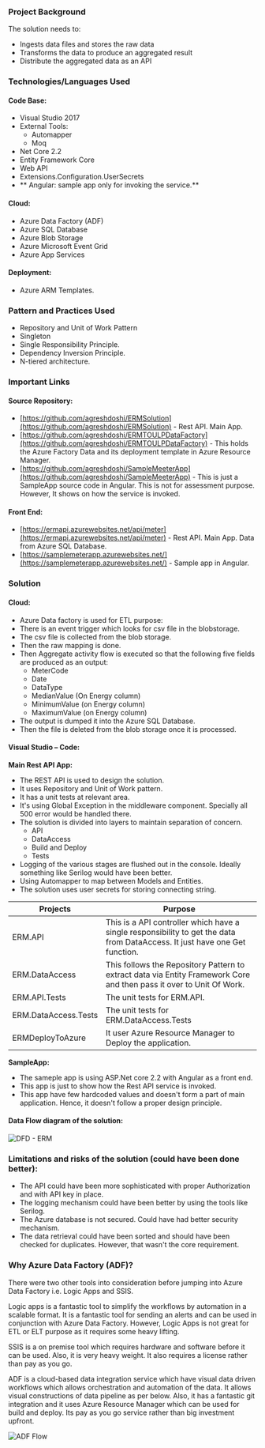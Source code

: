 ### Project Background

The solution needs to:

-  Ingests data files and stores the raw data
-  Transforms the data to produce an aggregated result
-  Distribute the aggregated data as an API

### Technologies/Languages Used

#### Code Base:

-  Visual Studio 2017
  - External Tools:
    - Automapper
    - Moq
-  Net Core 2.2
-  Entity Framework Core
-  Web API
-  Extensions.Configuration.UserSecrets
- ** Angular: sample app only for invoking the service.**

#### Cloud:

-  Azure Data Factory (ADF)
-  Azure SQL Database
-  Azure Blob Storage
-  Azure Microsoft Event Grid
-  Azure App Services

#### Deployment:

-  Azure ARM Templates.

### Pattern and Practices Used

-  Repository and Unit of Work Pattern
-  Singleton
-  Single Responsibility Principle.
-  Dependency Inversion Principle.
-  N-tiered architecture.

### Important Links

#### Source Repository:

-  [https://github.com/agreshdoshi/ERMSolution](https://github.com/agreshdoshi/ERMSolution) - Rest API. Main App.
-  [https://github.com/agreshdoshi/ERMTOULPDataFactory](https://github.com/agreshdoshi/ERMTOULPDataFactory) - This holds the Azure Factory Data and its deployment template in Azure Resource Manager.
-  [https://github.com/agreshdoshi/SampleMeeterApp](https://github.com/agreshdoshi/SampleMeeterApp) - This is just a SampleApp source code in Angular. This is not for assessment purpose. However, It shows on how the service is invoked.

#### Front End:

-  [https://ermapi.azurewebsites.net/api/meter](https://ermapi.azurewebsites.net/api/meter) - Rest API. Main App. Data from Azure SQL Database.
-  [https://samplemeterapp.azurewebsites.net/](https://samplemeterapp.azurewebsites.net/) - Sample app in Angular.

### Solution

#### Cloud:

-  Azure Data factory is used for ETL purpose:
-  There is an event trigger which looks for csv file in the blobstorage.
-  The csv file is collected from the blob storage.
-  Then the raw mapping is done.
-  Then Aggregate activity flow is executed so that the following five fields are produced as an output:
    - MeterCode
    - Date
    - DataType
    - MedianValue (On Energy column)
    - MinimumValue (on Energy column)
    - MaximumValue (on Energy column)
-  The output is dumped it into the Azure SQL Database.
-  Then the file is deleted from the blob storage once it is processed.

#### Visual Studio – Code:

**Main Rest API App:**

-  The REST API is used to design the solution.
-  It uses Repository and Unit of Work pattern.
-  It has a unit tests at relevant area.
-  It&#39;s using Global Exception in the middleware component. Specially all 500 error would be handled there.
-  The solution is divided into layers to maintain separation of concern.
   - API
   - DataAccess
   - Build and Deploy
   - Tests
-  Logging of the various stages are flushed out in the console. Ideally something like Serilog would have been better.
-  Using Automapper to map between Models and Entities.
-  The solution uses user secrets for storing connecting string.

| Projects | Purpose |
|----------|---------|
| ERM.API |This is a API controller which have a single responsibility to get the data from DataAccess. It just have one Get function.|
| ERM.DataAccess | This follows the Repository Pattern to extract data via Entity Framework Core and then pass it over to Unit Of Work. |
| ERM.API.Tests |The unit tests for ERM.API.|
| ERM.DataAccess.Tests | The unit tests for ERM.DataAccess.Tests |
| ERMDeployToAzure | It user Azure Resource Manager to Deploy the application. |

**SampleApp:**

-  The sameple app is using ASP.Net core 2.2 with Angular as a front end.
-  This app is just to show how the Rest API service is invoked.
-  This app have few hardcoded values and doesn&#39;t form a part of main application. Hence, it doesn&#39;t follow a proper design principle.

#### Data Flow diagram of the solution:

 ![DFD - ERM](https://user-images.githubusercontent.com/38810792/63645390-75d15c00-c740-11e9-9040-de0dbefdbe0c.png)

### Limitations and risks of the solution (could have been done better):

-  The API could have been more sophisticated with proper Authorization and with API key in place.
-  The logging mechanism could have been better by using the tools like Serilog.
-  The Azure database is not secured. Could have had better security mechanism.
-  The data retrieval could have been sorted and should have been checked for duplicates. However, that wasn&#39;t the core requirement.

### Why Azure Data Factory (ADF)?

There were two other tools into consideration before jumping into Azure Data Factory i.e. Logic Apps and SSIS.

Logic apps is a fantastic tool to simplify the workflows by automation in a scalable format. It is a fantastic tool for sending an alerts and can be used in conjunction with Azure Data Factory. However, Logic Apps is not great for ETL or ELT purpose as it requires some heavy lifting.

SSIS is a on premise tool which requires hardware and software before it can be used. Also, it is very heavy weight. It also requires a license rather than pay as you go.

ADF is a cloud-based data integration service which have visual data driven workflows which allows orchestration and automation of the data. It allows visual constructions of data pipeline as per below. Also, it has a fantastic git integration and it uses Azure Resource Manager which can be used for build and deploy. Its pay as you go service rather than big investment upfront.

 ![ADF Flow](https://user-images.githubusercontent.com/38810792/63645413-1de72500-c741-11e9-9ddb-2b4b6be84183.png)

